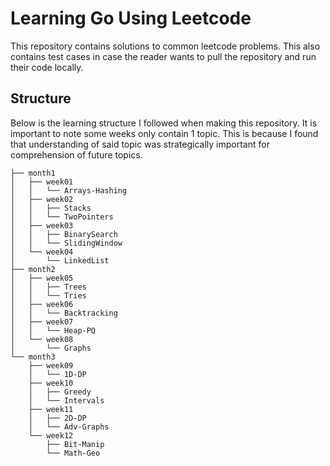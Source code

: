 # Learning Go Using Leetcode

This repository contains solutions to common leetcode problems. This also
contains test cases in case the reader wants to pull the repository and run
their code locally.

## Structure

Below is the learning structure I followed when making this repository. It is
important to note some weeks only contain 1 topic. This is because I found
that understanding of said topic was strategically important for comprehension
of future topics.

```
├── month1
│   ├── week01
│   │   └── Arrays-Hashing
│   ├── week02
│   │   ├── Stacks
│   │   └── TwoPointers
│   ├── week03
│   │   ├── BinarySearch
│   │   └── SlidingWindow
│   └── week04
│       └── LinkedList
├── month2
│   ├── week05
│   │   ├── Trees
│   │   └── Tries
│   ├── week06
│   │   └── Backtracking
│   ├── week07
│   │   └── Heap-PQ
│   └── week08
│       └── Graphs
└── month3
    ├── week09
    │   └── 1D-DP
    ├── week10
    │   ├── Greedy
    │   └── Intervals
    ├── week11
    │   ├── 2D-DP
    │   └── Adv-Graphs
    └── week12
        ├── Bit-Manip
        └── Math-Geo
```

